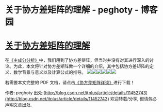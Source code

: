 
# 关于协方差矩阵的理解 - peghoty - 博客园






# [关于协方差矩阵的理解](https://www.cnblogs.com/peghoty/p/3798546.html)
在[《主成分分析》](http://blog.csdn.net/itplus/article/details/11451327)中，我们用到了协方差矩阵，但当时并没有对其进行深入的讨论。为此，本文将针对协方差矩阵做一个详细的介绍，其中包括协方差矩阵的定义、数学背景与意义以及计算公式的推导。
![](http://img.blog.csdn.net/20130909074140046)![](http://img.blog.csdn.net/20131007102952562)![](https://images0.cnblogs.com/i/601094/201408/071025587094959.png)![](http://img.blog.csdn.net/20130909074211468)![](http://img.blog.csdn.net/20130909074117421)![](http://img.blog.csdn.net/20130909074132859)

若需要本文完整的 PDF 文档，请点击[《协方差矩阵详谈》](http://download.csdn.net/detail/peghoty/6478675)进行下载！

作者: peghoty
出处:[http://blog.csdn.net/itplus/article/details/11452743](http://blog.csdn.net/itplus/article/details/11452743)
欢迎转载/分享, 但请务必声明文章出处.





